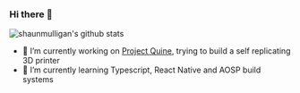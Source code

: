 ### Hi there 👋

![shaunmulligan's github stats](https://github-readme-stats-git-masterrstaa-rickstaa.vercel.app/api?username=shaunmulligan&&show_icons=true&hide=commits)

- 🔭 I’m currently working on [Project Quine](https://projectquine.substack.com/), trying to build a self replicating 3D printer
- 🌱 I’m currently learning Typescript, React Native and AOSP build systems
